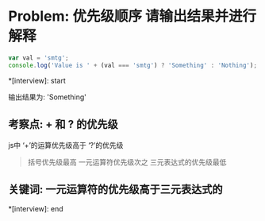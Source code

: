 # Problem: 优先级顺序  请输出结果并进行解释
```js
var val = 'smtg';
console.log('Value is ' + (val === 'smtg') ? 'Something' : 'Nothing'); 
```

*[interview]: start

输出结果为: 'Something'

## 考察点: + 和 ? 的优先级
js中 ‘+’的运算优先级高于 ‘?’的优先级

>括号优先级最高
一元运算符优先级次之
三元表达式的优先级最低

## 关键词: 一元运算符的优先级高于三元表达式的
*[interview]: end
